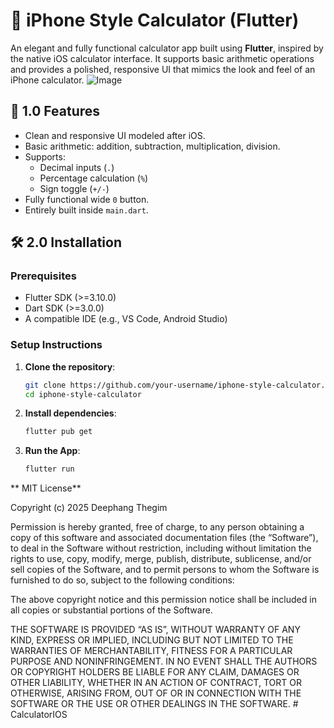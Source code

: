 # 📱 iPhone Style Calculator (Flutter)

An elegant and fully functional calculator app built using **Flutter**, inspired by the native iOS calculator interface. It supports basic arithmetic operations and provides a polished, responsive UI that mimics the look and feel of an iPhone calculator.
![Image](https://github.com/user-attachments/assets/ced6870d-9e5a-4301-855a-4b157b70c5a9)

## 🚀 1.0 Features

- Clean and responsive UI modeled after iOS.
- Basic arithmetic: addition, subtraction, multiplication, division.
- Supports:
  - Decimal inputs (`.`)
  - Percentage calculation (`%`)
  - Sign toggle (`+/-`)
- Fully functional wide `0` button.
- Entirely built inside `main.dart`.

## 🛠️ 2.0 Installation

### Prerequisites

- Flutter SDK (>=3.10.0)
- Dart SDK (>=3.0.0)
- A compatible IDE (e.g., VS Code, Android Studio)

### Setup Instructions

1. **Clone the repository**:

   ```bash
   git clone https://github.com/your-username/iphone-style-calculator.git
   cd iphone-style-calculator

   ```

2. **Install dependencies**:

   ```bash
   flutter pub get

   ```

3. **Run the App**:

   ```bash
   flutter run

  ** MIT License**

Copyright (c) 2025 Deephang Thegim

Permission is hereby granted, free of charge, to any person obtaining a copy
of this software and associated documentation files (the “Software”), to deal
in the Software without restriction, including without limitation the rights
to use, copy, modify, merge, publish, distribute, sublicense, and/or sell
copies of the Software, and to permit persons to whom the Software is
furnished to do so, subject to the following conditions:

The above copyright notice and this permission notice shall be included in
all copies or substantial portions of the Software.

THE SOFTWARE IS PROVIDED “AS IS”, WITHOUT WARRANTY OF ANY KIND, EXPRESS OR
IMPLIED, INCLUDING BUT NOT LIMITED TO THE WARRANTIES OF MERCHANTABILITY,
FITNESS FOR A PARTICULAR PURPOSE AND NONINFRINGEMENT. IN NO EVENT SHALL THE
AUTHORS OR COPYRIGHT HOLDERS BE LIABLE FOR ANY CLAIM, DAMAGES OR OTHER
LIABILITY, WHETHER IN AN ACTION OF CONTRACT, TORT OR OTHERWISE, ARISING FROM,
OUT OF OR IN CONNECTION WITH THE SOFTWARE OR THE USE OR OTHER DEALINGS IN THE
SOFTWARE.
#   C a l c u l a t o r I O S 

